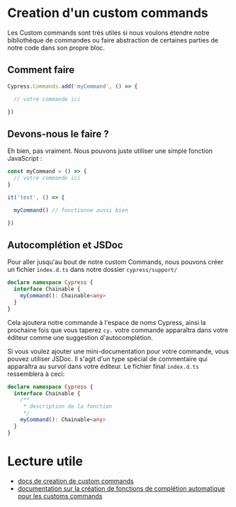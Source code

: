 # Creation d'un custom commands
Les Custom commands sont très utiles si nous voulons étendre notre bibliothèque de commandes ou faire abstraction de certaines parties de notre code dans son propre bloc.

## Comment faire
```js
Cypress.Commands.add('myCommand', () => {

  // votre commande ici

})
```

## Devons-nous le faire ?
Eh bien, pas vraiment. Nous pouvons juste utiliser une simple fonction JavaScript :
```js
const myCommand = () => {
  // votre commande ici
}

it('test', () => {

  myCommand() // fonctionne aussi bien

})
```

## Autocomplétion et JSDoc
Pour aller jusqu'au bout de notre custom Commands, nous pouvons créer un fichier `index.d.ts` dans notre dossier `cypress/support/`
```ts
declare namespace Cypress {
  interface Chainable {
    myCommand(): Chainable<any>
  }
}
```
Cela ajoutera notre commande à l'espace de noms Cypress, ainsi la prochaine fois que vous taperez `cy.` votre commande apparaîtra dans votre éditeur comme une suggestion d'autocomplétion.

Si vous voulez ajouter une mini-documentation pour votre commande, vous pouvez utiliser JSDoc. Il s'agit d'un type spécial de commentaire qui apparaîtra au survol dans votre éditeur. Le fichier final `index.d.ts` ressemblera à ceci:

```ts
declare namespace Cypress {
  interface Chainable {
    /**
     * description de la fonction
     */
    myCommand(): Chainable<any>
  }
}
```

# Lecture utile
* [docs de creation de custom commands](https://docs.cypress.io/api/cypress-api/custom-commands.html#Syntax)
* [documentation sur la création de fonctions de complétion automatique pour les customs commands](https://docs.cypress.io/guides/tooling/typescript-support.html#Types-for-custom-commands)